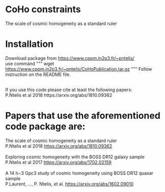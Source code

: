 # CoHo constraints 
The scale of cosmic homogeneity as a standard ruler

# Installation
Download package from https://www.cppm.in2p3.fr/~pntelis/ <br />
use command 
"""
wget https://www.cppm.in2p3.fr/~pntelis/CoHoPublication.tar.gz
"""
Follow instruction on the README file. <br />

<br />
If you use this code please cite at least the following papers: <br />
P.Ntelis et al 2018 https://arxiv.org/abs/1810.09362 <br />


# Papers that use the aforementioned code package are:

The scale of cosmic homogeneity as a standard ruler <br />
P.Ntelis et al 2018 https://arxiv.org/abs/1810.09362  <br /> <br />
Exploring cosmic homogeneity with the BOSS DR12 galaxy sample <br /> 
P.Ntelis et al 2017 https://arxiv.org/abs/1702.02159 <br /> <br />
A 14 h−3 Gpc3 study of cosmic homogeneity using BOSS DR12 quasar sample <br />
P.Laurent, ..., P. Ntelis, et al. https://arxiv.org/abs/1602.09010

